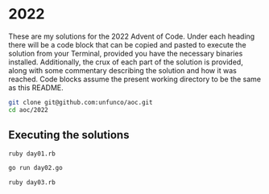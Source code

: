 # 2022

These are my solutions for the 2022 Advent of Code. Under each heading there
will be a code block that can be copied and pasted to execute the solution from
your Terminal, provided you have the necessary binaries installed.
Additionally, the crux of each part of the solution is provided, along with some
commentary describing the solution and how it was reached. Code blocks assume
the present working directory to be the same as this README.

```bash
git clone git@github.com:unfunco/aoc.git
cd aoc/2022
```

## Executing the solutions

```bash
ruby day01.rb
```

```bash
go run day02.go
```

```bash
ruby day03.rb
```
